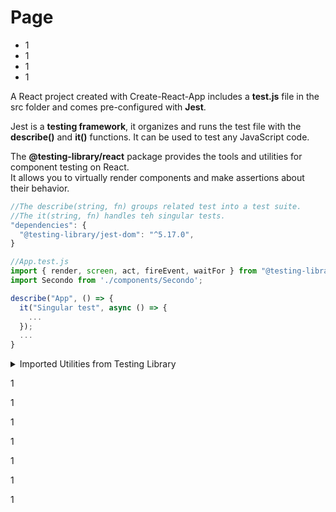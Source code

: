# Page

* 1
* 1
* 1
* 1

A React project created with Create-React-App includes a **test.js** file in the src folder and comes pre-configured with **Jest**.

Jest is a **testing framework**, it organizes and runs the test file with the **describe()** and **it()** functions. It can be used to test any JavaScript code.

The **@testing-library/react** package provides the tools and utilities for component testing on React.\
It allows you to virtually render components and make assertions about their behavior.

```jsx
//The describe(string, fn) groups related test into a test suite.
//The it(string, fn) handles teh singular tests.
"dependencies": {
  "@testing-library/jest-dom": "^5.17.0",
}

//App.test.js
import { render, screen, act, fireEvent, waitFor } from "@testing-library/react";
import Secondo from './components/Secondo';

describe("App", () => {
  it("Singular test", async () => {
    ...
  });
  ...
}
```

<details>

<summary>Imported Utilities from Testing Library</summary>

* <kbd>**render**</kbd>: function. It mounts the React component into a virtual testing environment.
* <kbd>**screen**</kbd>: object. It provides query functions to find rendered elements within the rendered component.
* <kbd>**act**</kbd>: function. It wraps any code that interacts with the component, ensuring that all its React updates are **batched** during tests.
* <kbd>**fireEvent**</kbd>: function. It simulates user interactions on rendered components. It can trigger events like **click()**, **input()** and **submit()**.
* <kbd>**waitFor**</kbd>: function. It handles asynchronous operations in tests, including those commonly used with React Hook Form.

</details>

1

1

1

1

1

1

1

